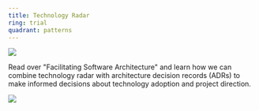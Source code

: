 ```yaml
---
title: Technology Radar
ring: trial
quadrant: patterns
---
```


[![](https://img.shields.io/badge/facilitating%20software%20architecture-0c7cba?logo=gitbook&logoColor=000&style=flat)](https://learning.oreilly.com/library/view/facilitating-software-architecture/9781098151850/)

Read over "Facilitating Software Architecture" and learn how we can combine technology radar with architecture decision records (ADRs) to make informed decisions about technology adoption and project direction.

![](/img/2024-03-22/radar.png)